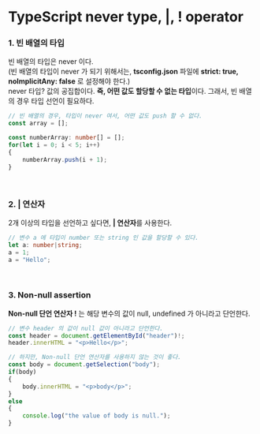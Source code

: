 # TypeScript never type, |, ! operator

### 1. 빈 배열의 타입
빈 배열의 타입은 never 이다.<br>
(빈 배열의 타입이 never 가 되기 위해서는, **tsconfig.json** 파일에 **strict: true, noImplicitAny: false** 로 설정해야 한다.)
<br>
never 타입? 값의 공집합이다. **즉, 어떤 값도 할당할 수 없는 타입**이다.
그래서, 빈 배열의 경우 타입 선언이 필요하다.
```ts
// 빈 배열의 경우, 타입이 never 여서, 어떤 값도 push 할 수 없다.
const array = [];

const numberArray: number[] = [];
for(let i = 0; i < 5; i++)
{
    numberArray.push(i + 1);
}
```

<br>

### 2. | 연산자
2개 이상의 타입을 선언하고 싶다면, **| 연산자**를 사용한다.
```ts
// 변수 a 에 타입이 number 또는 string 인 값을 할당할 수 있다.
let a: number|string;
a = 1;
a = "Hello";
```

<br>

### 3. Non-null assertion
**Non-null 단언 연산자 !** 는 해당 변수의 값이 null, undefined 가 아니라고 단언한다.

```ts
// 변수 header 의 값이 null 값이 아니라고 단언한다.
const header = document.getElementById("header")!;
header.innerHTML = "<p>Hello</p>";

// 하지만, Non-null 단언 연산자를 사용하지 않는 것이 좋다.
const body = document.getSelection("body");
if(body)
{
    body.innerHTML = "<p>body</p>";
}
else
{
    console.log("the value of body is null.");
}
```
